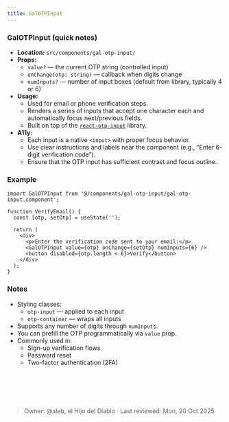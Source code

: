 ```yaml
---
title: GalOTPInput
---
```


### GalOTPInput (quick notes)
- **Location:** `src/components/gal-otp-input/`
- **Props:**
  - `value?` — the current OTP string (controlled input)
  - `onChange(otp: string)` — callback when digits change
  - `numInputs?` — number of input boxes (default from library, typically 4 or 6)
- **Usage:**
  - Used for email or phone verification steps.
  - Renders a series of inputs that accept one character each and automatically focus next/previous fields.
  - Built on top of the [`react-otp-input`](https://www.npmjs.com/package/react-otp-input) library.
- **A11y:**
  - Each input is a native `<input>` with proper focus behavior.
  - Use clear instructions and labels near the component (e.g., “Enter 6-digit verification code”).
  - Ensure that the OTP input has sufficient contrast and focus outline.

### Example
```tsx
import GalOTPInput from '@/components/gal-otp-input/gal-otp-input.component';

function VerifyEmail() {
  const [otp, setOtp] = useState('');

  return (
    <div>
      <p>Enter the verification code sent to your email:</p>
      <GalOTPInput value={otp} onChange={setOtp} numInputs={6} />
      <button disabled={otp.length < 6}>Verify</button>
    </div>
  );
}
```



### Notes
- Styling classes:
    - `otp-input` — applied to each input
    - `otp-container` — wraps all inputs
- Supports any number of digits through `numInputs`.
- You can prefill the OTP programmatically via `value` prop.
- Commonly used in:
    - Sign-up verification flows
    - Password reset
    - Two-factor authentication (2FA)

<br></br>
<br></br>
> Owner: @aleb, el Hijo del Diablo · Last reviewed: Mon, 20 Oct 2025
